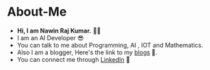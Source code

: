 # About-Me
- <b>Hi, I am Nawin Raj Kumar.</b> :raising_hand_man:
- I am an AI Developer :sunglasses:
- You can talk to me about Programming, AI , IOT and Mathematics.
- Also I am a blogger, Here's the link to my [blogs](https://medium.com/@nrknawinrajkumar888) :scroll:.
- You can connect me through [LinkedIn](https://www.linkedin.com/in/nawin-raj-kumar-s-1a489b1b7/) :love_you_gesture:
